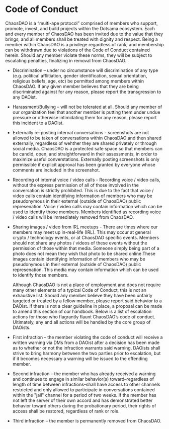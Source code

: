 # Code of Conduct

ChaosDAO is a “multi-ape protocol” comprised of members who support, promote, invest, and build projects within the Dotsama ecosystem. Each and every member of ChaosDAO has been invited due to the value that they brings, and all members shall be treated with dignity and respect. Being a member within ChaosDAO is a privilege regardless of rank, and membership can be withdrawn due to violations of the Code of Conduct contained herein. Should any member violate these norms, they will be subject to escalating penalties, finalizing in removal from ChaosDAO.

* Discrimination – under no circumstance will discrimination of any type (e.g. political afflitiation, gender identification, sexual orientation, religious beliefs, age, etc) be permitted among members within ChaosDAO. If any given member believes that they are being discriminated against for any reason, please report the transgression to any DAOist.

* Harassment/Bullying – will not be tolerated at all. Should any member of our organization feel that another member is putting them under undue pressure or otherwise intimidating them for any reason, please report this incident to a DAOist.

* Externally re-posting internal conversations - screenshots are not allowed to be taken of conversations within ChaosDAO and then shared externally, regardless of wehther they are shared privately or through social media. ChaosDAO is a protected safe space so that members can be candid, open, and straightforward in their assessments, in order to maximize useful converstations. Externally posting screenshots is only permissible if explicit approval has been granted by everyone whose comments are included in the screenshot.

* Recording of internal voice / video calls - Recording voice / video calls, without the express permission of all of those involved in the conversation is strictly prohibited. This is due to the fact that voice / video calls contain identifying information of members who may be pseudonymous in their external (outside of ChaosDAO) public represenation. Voice / video calls may contain information which can be used to identify those members. Members identified as recording voice / video calls will be immediately removed from ChaosDAO.

* Sharing images / video from IRL meetups - There are times where our members may meet up in-real-life (IRL). This may occur at general crypto / technology events, or at ChaosDAO specific events. Members should not share any photos / videos of these events without the permission of those within that media. Someone simply being part of a photo does not mean they wish that photo to be shared online.These images contain identifying information of members who may be pseudonymous in their external (outside of ChaosDAO) public represenation. This media may contain information which can be used to identify those members.

	Although ChaosDAO is not a place of employment and does not require many other elements of a typical Code of Conduct, this is not an exhaustive list. Should any member believe they have been unfairly targeted or treated by a fellow member, please report said behavior to a DAOist. If there is not a clear guideline in place, a proposal can be made to amend this section of our handbook. Below is a list of escalation actions for those who flagrantly flaunt ChaosDAO’s code of conduct. Ultimately, any and all actions will be handled by the core group of DAOists.

* First infraction – the member violating the code of conduct will receive a written warning via DMs from a DAOist after a decision has been made as to whether or not the infraction warrants said warning. DAOists shall strive to bring harmony between the two parties prior to escalation, but if it becomes necessary a warning will be issued to the offending member.

* Second infraction – the member who has already received a warning and continues to engage in similar behavior(s) toward–regardless of length of time between infractions–shall have access to other channels restricted and only allowed to participate in conversations contained within the "jail" channel for a period of two weeks. If the member has not left the server of their own accord and has demonstrated better behavior toward others during the probationary period, their rights of access shall be restored, regardless of rank or role.

* Third infraction – the member is permanently removed from ChaosDAO.


